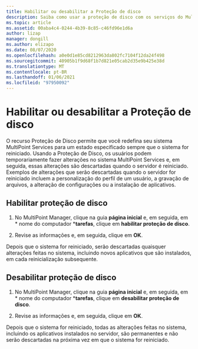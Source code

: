 ```yaml
---
title: Habilitar ou desabilitar a Proteção de disco
description: Saiba como usar a proteção de disco com os serviços do MultiPoint
ms.topic: article
ms.assetid: 00aba4c4-0244-4b39-8c85-c46fd96e1d6a
author: lizap
manager: dongill
ms.author: elizapo
ms.date: 08/07/2020
ms.openlocfilehash: a0e0d1e85cd8212963da802fc7104f12da24f498
ms.sourcegitcommit: 40905b1f9d68f1b7d821e05cab2d35e9b425e38d
ms.translationtype: MT
ms.contentlocale: pt-BR
ms.lasthandoff: 01/06/2021
ms.locfileid: "97950092"
---
```

# <a name="enable-or-disable-disk-protection"></a>Habilitar ou desabilitar a Proteção de disco
O recurso Proteção de Disco permite que você redefina seu sistema MultiPoint Services para um estado especificado sempre que o sistema for reiniciado. Usando a Proteção de Disco, os usuários podem temporariamente fazer alterações no sistema MultiPoint Services e, em seguida, essas alterações são descartadas quando o servidor é reiniciado. Exemplos de alterações que serão descartadas quando o servidor for reiniciado incluem a personalização do perfil de um usuário, a gravação de arquivos, a alteração de configurações ou a instalação de aplicativos.

## <a name="enable-disk-protection"></a>Habilitar proteção de disco

1.  No MultiPoint Manager, clique na guia **página inicial** e, em seguida, em * nome do computador ***tarefas**, clique em **habilitar proteção de disco**.

2.  Revise as informações e, em seguida, clique em **OK**.

Depois que o sistema for reiniciado, serão descartadas quaisquer alterações feitas no sistema, incluindo novos aplicativos que são instalados, em cada reinicialização subsequente.

## <a name="disable-disk-protection"></a>Desabilitar proteção de disco

1.  No MultiPoint Manager, clique na guia **página inicial** e, em seguida, em * nome do computador ***tarefas**, clique em **desabilitar proteção de disco**.

2.  Revise as informações e, em seguida, clique em **OK**.

Depois que o sistema for reiniciado, todas as alterações feitas no sistema, incluindo os aplicativos instalados no servidor, são permanentes e não serão descartadas na próxima vez em que o sistema for reiniciado.

